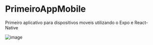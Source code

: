 # PrimeiroAppMobile
Primeiro aplicativo para dispositivos moveis utilizando o Expo e React-Native

![image](https://user-images.githubusercontent.com/106246945/177237386-b5497a09-5526-482e-aa81-2b78af07d04e.png)


